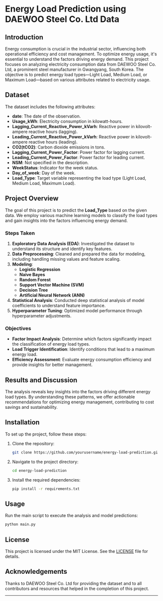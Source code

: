 

# Energy Load Prediction using DAEWOO Steel Co. Ltd Data

## Introduction

Energy consumption is crucial in the industrial sector, influencing both operational efficiency and cost management. To optimize energy usage, it's essential to understand the factors driving energy demand. This project focuses on analyzing electricity consumption data from DAEWOO Steel Co. Ltd, a prominent steel manufacturer in Gwangyang, South Korea. The objective is to predict energy load types—Light Load, Medium Load, or Maximum Load—based on various attributes related to electricity usage.

## Dataset

The dataset includes the following attributes:
- **date**: The date of the observation.
- **Usage_kWh**: Electricity consumption in kilowatt-hours.
- **Lagging_Current_Reactive_Power_kVarh**: Reactive power in kilovolt-ampere reactive hours (lagging).
- **Leading_Current_Reactive_Power_kVarh**: Reactive power in kilovolt-ampere reactive hours (leading).
- **CO2(tCO2)**: Carbon dioxide emissions in tons.
- **Lagging_Current_Power_Factor**: Power factor for lagging current.
- **Leading_Current_Power_Factor**: Power factor for leading current.
- **NSM**: Not specified in the description.
- **WeekStatus**: Indicator for the week status.
- **Day_of_week**: Day of the week.
- **Load_Type**: Target variable representing the load type (Light Load, Medium Load, Maximum Load).

## Project Overview

The goal of this project is to predict the **Load_Type** based on the given data. We employ various machine learning models to classify the load types and gain insights into the factors influencing energy demand.

### Steps Taken

1. **Exploratory Data Analysis (EDA)**: Investigated the dataset to understand its structure and identify key features.
2. **Data Preprocessing**: Cleaned and prepared the data for modeling, including handling missing values and feature scaling.
3. **Modeling**:
   - **Logistic Regression**
   - **Naive Bayes**
   - **Random Forest**
   - **Support Vector Machine (SVM)**
   - **Decision Tree**
   - **Artificial Neural Network (ANN)**
4. **Statistical Analysis**: Conducted deep statistical analysis of model coefficients to understand feature importance.
5. **Hyperparameter Tuning**: Optimized model performance through hyperparameter adjustments.

### Objectives

- **Factor Impact Analysis**: Determine which factors significantly impact the classification of energy load types.
- **Load Trigger Identification**: Identify conditions that lead to a maximum energy load.
- **Efficiency Assessment**: Evaluate energy consumption efficiency and provide insights for better management.

## Results and Discussion

The analysis reveals key insights into the factors driving different energy load types. By understanding these patterns, we offer actionable recommendations for optimizing energy management, contributing to cost savings and sustainability.

## Installation

To set up the project, follow these steps:

1. Clone the repository:
   ```bash
   git clone https://github.com/yourusername/energy-load-prediction.git
   ```
2. Navigate to the project directory:
   ```bash
   cd energy-load-prediction
   ```
3. Install the required dependencies:
   ```bash
   pip install -r requirements.txt
   ```

## Usage

Run the main script to execute the analysis and model predictions:
```bash
python main.py
```

## License

This project is licensed under the MIT License. See the [LICENSE](LICENSE) file for details.

## Acknowledgements

Thanks to DAEWOO Steel Co. Ltd for providing the dataset and to all contributors and resources that helped in the completion of this project.

---
